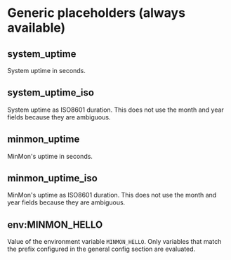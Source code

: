 # Generic placeholders (always available)

## system_uptime
System uptime in seconds.

## system_uptime_iso
System uptime as ISO8601 duration.
This does not use the month and year fields because they are ambiguous.

## minmon_uptime
MinMon's uptime in seconds.

## minmon_uptime_iso
MinMon's uptime as ISO8601 duration.
This does not use the month and year fields because they are ambiguous.

## env:MINMON_HELLO
Value of the environment variable `MINMON_HELLO`.
Only variables that match the prefix configured in the general config section are evaluated.

